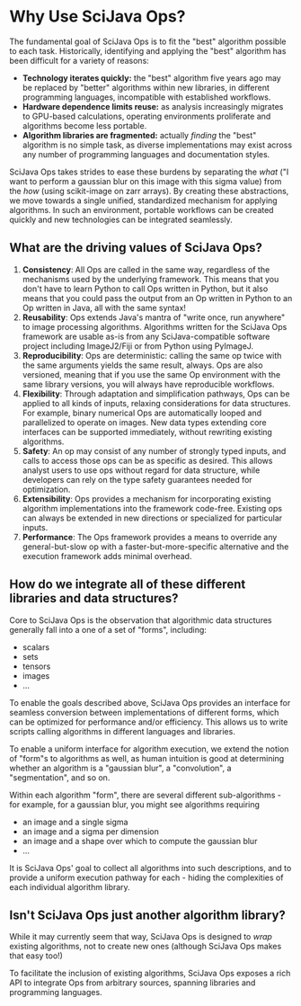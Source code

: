 # Why Use SciJava Ops?

The fundamental goal of SciJava Ops is to fit the "best" algorithm possible to each task. Historically, identifying and applying the "best" algorithm has been difficult for a variety of reasons:
* **Technology iterates quickly:** the "best" algorithm five years ago may be replaced by "better" algorithms within new libraries, in different programming languages, incompatible with established workflows.
* **Hardware dependence limits reuse:** as analysis increasingly migrates to GPU-based calculations, operating environments proliferate and algorithms become less portable.
* **Algorithm libraries are fragmented:** actually *finding* the "best" algorithm is no simple task, as diverse implementations may exist across any number of programming languages and documentation styles. 

SciJava Ops takes strides to ease these burdens by separating the *what* ("I want to perform a gaussian blur on this image with this sigma value) from the *how* (using scikit-image on zarr arrays). By creating these abstractions, we move towards a single unified, standardized mechanism for applying algorithms. In such an environment, portable workflows can be created quickly and new technologies can be integrated seamlessly.

## What are the driving values of SciJava Ops?

1. **Consistency**:  All Ops are called in the same way, regardless of the mechanisms used by the underlying framework. This means that you don't have to learn Python to call Ops written in Python, but it also means that you could pass the output from an Op written in Python to an Op written in Java, all with the same syntax!
2. **Reusability**: Ops extends Java's mantra of "write once, run anywhere" to image processing algorithms. Algorithms written for the SciJava Ops framework are usable as-is from any SciJava-compatible software project including ImageJ2/Fiji or from Python using PyImageJ. 
3. **Reproducibility**: Ops are deterministic: calling the same op twice with the same arguments yields the same result, always. Ops are also versioned, meaning that if you use the same Op environment with the same library versions, you will always have reproducible workflows.
4. **Flexibility**: Through adaptation and simplification pathways, Ops can be applied to all kinds of inputs, relaxing considerations for data structures. For example, binary numerical Ops are automatically looped and parallelized to operate on images. New data types extending core interfaces can be supported immediately, without rewriting existing algorithms.
5. **Safety**: An op may consist of any number of strongly typed inputs, and calls to access those ops can be as specific as desired. This allows analyst users to use ops without regard for data structure, while developers can rely on the type safety guarantees needed for optimization.
6. **Extensibility**: Ops provides a mechanism for incorporating existing algorithm implementations into the framework code-free. Existing ops can always be extended in new directions or specialized for particular inputs.
7. **Performance**: The Ops framework provides a means to override any general-but-slow op with a faster-but-more-specific alternative and the execution framework adds minimal overhead.

## How do we integrate all of these different libraries and data structures?

Core to SciJava Ops is the observation that algorithmic data structures generally fall into a one of a set of "forms", including:
* scalars
* sets
* tensors
* images
* ...

To enable the goals described above, SciJava Ops provides an interface for seamless conversion between implementations of different forms, which can be optimized for performance and/or efficiency. This allows us to write scripts calling algorithms in different languages and libraries.

To enable a uniform interface for algorithm execution, we extend the notion of "form"s to algorithms as well, as human intuition is good at determining whether an algorithm is a "gaussian blur", a "convolution", a "segmentation", and so on.

Within each algorithm "form", there are several different sub-algorithms - for example, for a gaussian blur, you might see algorithms requiring
* an image and a single sigma
* an image and a sigma per dimension
* an image and a shape over which to compute the gaussian blur
* ...

It is SciJava Ops' goal to collect all algorithms into such descriptions, and to provide a uniform execution pathway for each - hiding the complexities of each individual algorithm library.

## Isn't SciJava Ops just another algorithm library?

While it may currently seem that way, SciJava Ops is designed to *wrap* existing algorithms, not to create new ones (although SciJava Ops makes that easy too!)

To facilitate the inclusion of existing algorithms, SciJava Ops exposes a rich API to integrate Ops from arbitrary sources, spanning libraries and programming languages.

